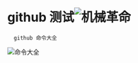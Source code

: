 # github 测试![机械革命](http://hezhihu89.win/bloog/usr/themes/Poem/images/logo.png)
   
      github 命令大全

![命令大全](http://i.imgur.com/X21Z03b.png)

